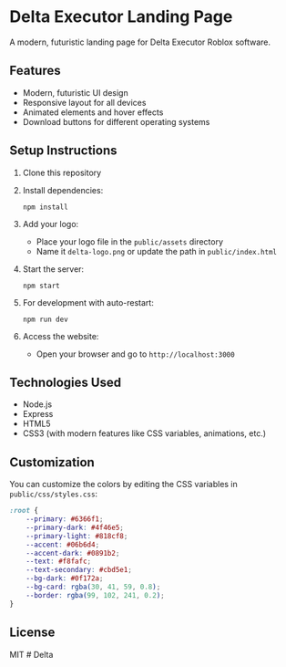 # Delta Executor Landing Page

A modern, futuristic landing page for Delta Executor Roblox software.

## Features

- Modern, futuristic UI design
- Responsive layout for all devices
- Animated elements and hover effects
- Download buttons for different operating systems

## Setup Instructions

1. Clone this repository
2. Install dependencies:
   ```
   npm install
   ```
3. Add your logo:
   - Place your logo file in the `public/assets` directory
   - Name it `delta-logo.png` or update the path in `public/index.html`

4. Start the server:
   ```
   npm start
   ```
   
5. For development with auto-restart:
   ```
   npm run dev
   ```

6. Access the website:
   - Open your browser and go to `http://localhost:3000`

## Technologies Used

- Node.js
- Express
- HTML5
- CSS3 (with modern features like CSS variables, animations, etc.)

## Customization

You can customize the colors by editing the CSS variables in `public/css/styles.css`:

```css
:root {
    --primary: #6366f1;
    --primary-dark: #4f46e5;
    --primary-light: #818cf8;
    --accent: #06b6d4;
    --accent-dark: #0891b2;
    --text: #f8fafc;
    --text-secondary: #cbd5e1;
    --bg-dark: #0f172a;
    --bg-card: rgba(30, 41, 59, 0.8);
    --border: rgba(99, 102, 241, 0.2);
}
```

## License

MIT #   D e l t a  
 